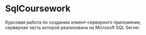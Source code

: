 # SqlCoursework
Курсовая работа по созданию клиент-серверного приложение, серверная часть которой реализована на Microsoft SQL Server. 
